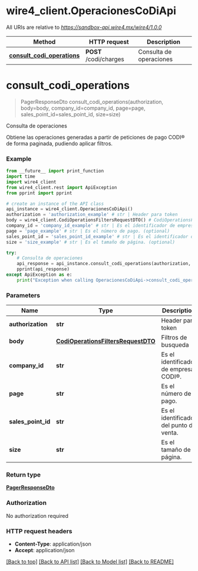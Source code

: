 # wire4_client.OperacionesCoDiApi

All URIs are relative to *https://sandbox-api.wire4.mx/wire4/1.0.0*

Method | HTTP request | Description
------------- | ------------- | -------------
[**consult_codi_operations**](OperacionesCoDiApi.md#consult_codi_operations) | **POST** /codi/charges | Consulta de operaciones

# **consult_codi_operations**
> PagerResponseDto consult_codi_operations(authorization, body=body, company_id=company_id, page=page, sales_point_id=sales_point_id, size=size)

Consulta de operaciones

Obtiene las operaciones generadas a partir de peticiones de pago CODI® de forma paginada, pudiendo aplicar filtros.

### Example
```python
from __future__ import print_function
import time
import wire4_client
from wire4_client.rest import ApiException
from pprint import pprint

# create an instance of the API class
api_instance = wire4_client.OperacionesCoDiApi()
authorization = 'authorization_example' # str | Header para token
body = wire4_client.CodiOperationsFiltersRequestDTO() # CodiOperationsFiltersRequestDTO | Filtros de busqueda (optional)
company_id = 'company_id_example' # str | Es el identificador de empresa CODI®. (optional)
page = 'page_example' # str | Es el número de pago. (optional)
sales_point_id = 'sales_point_id_example' # str | Es el identificador del punto de venta. (optional)
size = 'size_example' # str | Es el tamaño de página. (optional)

try:
    # Consulta de operaciones
    api_response = api_instance.consult_codi_operations(authorization, body=body, company_id=company_id, page=page, sales_point_id=sales_point_id, size=size)
    pprint(api_response)
except ApiException as e:
    print("Exception when calling OperacionesCoDiApi->consult_codi_operations: %s\n" % e)
```

### Parameters

Name | Type | Description  | Notes
------------- | ------------- | ------------- | -------------
 **authorization** | **str**| Header para token | 
 **body** | [**CodiOperationsFiltersRequestDTO**](CodiOperationsFiltersRequestDTO.md)| Filtros de busqueda | [optional] 
 **company_id** | **str**| Es el identificador de empresa CODI®. | [optional] 
 **page** | **str**| Es el número de pago. | [optional] 
 **sales_point_id** | **str**| Es el identificador del punto de venta. | [optional] 
 **size** | **str**| Es el tamaño de página. | [optional] 

### Return type

[**PagerResponseDto**](PagerResponseDto.md)

### Authorization

No authorization required

### HTTP request headers

 - **Content-Type**: application/json
 - **Accept**: application/json

[[Back to top]](#) [[Back to API list]](../README.md#documentation-for-api-endpoints) [[Back to Model list]](../README.md#documentation-for-models) [[Back to README]](../README.md)

